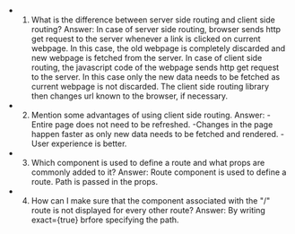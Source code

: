 * 1. What is the difference between server side routing and client side routing?
Answer:
In case of server side routing, browser sends http get request to the server whenever a link is clicked on current webpage. In this case, the old webpage is completely discarded and new webpage is fetched from the server.
In case of client side routing, the javascript code of the webpage sends http get request to the server. In this case only the new data needs to be fetched as current webpage is not discarded. The client side routing library then changes url known to the browser, if necessary.

* 2. Mention some advantages of using client side routing.
Answer:
-Entire page does not need to be refreshed.
-Changes in the page happen faster as only new data needs to be fetched and rendered.
-User experience is better.

* 3. Which component is used to define a route and what props are commonly added to it?
Answer:
Route component is used to define a route. Path is passed in the props.

* 4. How can I make sure that the component associated with the "/" route is not displayed for every other route?
Answer: By writing exact={true} brfore specifying the path.